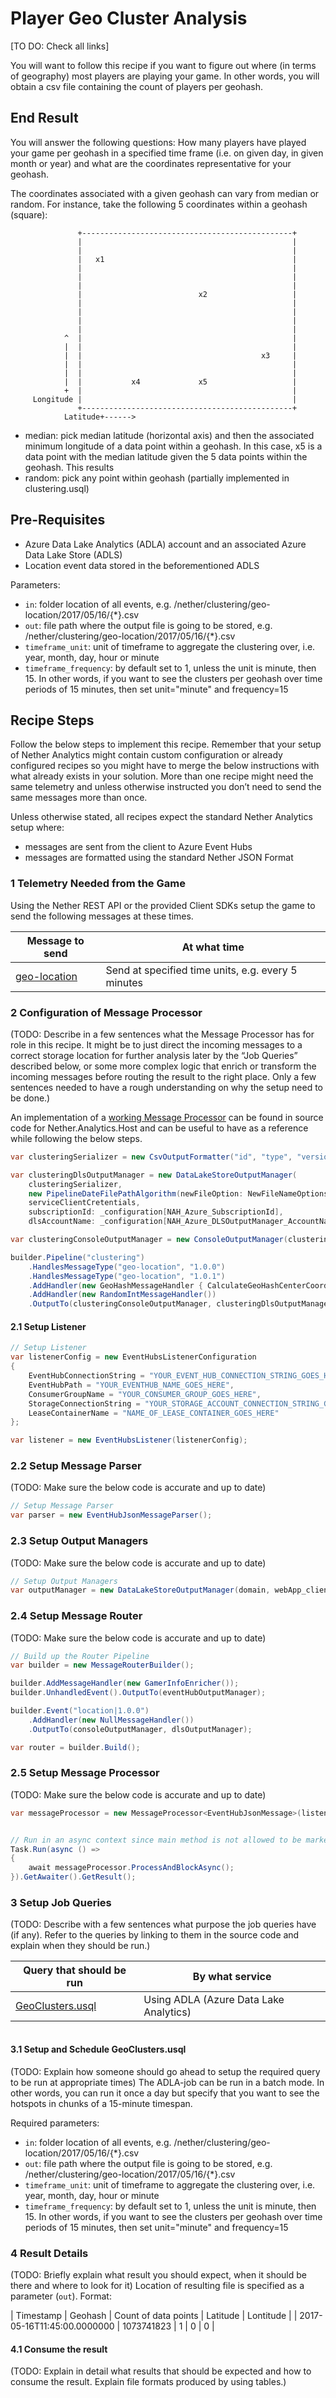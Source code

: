 # Player Geo Cluster Analysis

[TO DO: Check all links]

You will want to follow this recipe if you want to figure out where (in terms of geography) most players are playing your game. In other words, you will obtain a csv file containing the count of players per geohash.

## End Result

You will answer the following questions: How many players have played your game per geohash in a specified time frame (i.e. on given day, in given month or year) and what are the coordinates representative for your geohash.

The coordinates associated with a given geohash can vary from median or random.
For instance, take the following 5 coordinates within a geohash (square):

```
               +-----------------------------------------------+
               |                                               |
               |                                               |
               |   x1                                          |
               |                                               |
               |                                               |
               |                                               |
               |                          x2                   |
               |                                               |
               |                                               |
               |                                               |
               |                                               |
            ^  |                                               |
            |  |                                               |
            |  |                                        x3     |
            |  |                                               |
            |  |                                               |
            |  |           x4             x5                   |
            +  |                                               |
     Longitude |                                               |
               +-----------------------------------------------+
            Latitude+------>
```

- median: pick median latitude (horizontal axis) and then the associated minimum longitude of a data point within a geohash. In this case, x5 is a data point with the median latitude given the 5 data points within the geohash. This results
- random: pick any point within geohash (partially implemented in clustering.usql)

## Pre-Requisites

- Azure Data Lake Analytics (ADLA) account and an associated Azure Data Lake Store (ADLS)
- Location event data stored in the beforementioned ADLS

Parameters:
- ``in``: folder location of all events, e.g. /nether/clustering/geo-location/2017/05/16/{*}.csv
- ``out``: file path where the output file is going to be stored, e.g. /nether/clustering/geo-location/2017/05/16/{*}.csv
- ``timeframe_unit``: unit of timeframe to aggregate the clustering over, i.e. year, month, day, hour or minute
- ``timeframe_frequency``: by default set to 1, unless the unit is minute, then 15. In other words, if you want to see the clusters per geohash over time periods of 15 minutes, then set unit="minute" and frequency=15


## Recipe Steps

Follow the below steps to implement this recipe. Remember that your setup of Nether Analytics might contain custom configuration or already configured recipes so you might have to merge the below instructions with what already exists in your solution. More than one recipe might need the same telemetry and unless otherwise instructed you don’t need to send the same messages more than once.

Unless otherwise stated, all recipes expect the standard Nether Analytics setup where:
* messages are sent from the client to Azure Event Hubs
* messages are formatted using the standard Nether JSON Format

### 1 Telemetry Needed from the Game

Using the Nether REST API or the provided Client SDKs setup the game to send the following messages at these times.

| Message to send                    | At what time                              |
|------------------------------------|-------------------------------------------|
| [geo-location](../message-types/geo-location.md)      | Send at specified time units, e.g. every 5 minutes  |



### 2 Configuration of Message Processor

(TODO: Describe in a few sentences what the Message Processor has for role in this recipe. It might be to just direct the incoming messages to a correct storage location for further analysis later by the “Job Queries” described below, or some more complex logic that enrich or transform the incoming messages before routing the result to the right place. Only a few sentences needed to have a rough understanding on why the setup need to be done.)

An implementation of a [working Message Processor]() can be found in source code for Nether.Analytics.Host and can be useful to have as a reference while following the below steps.

```cs
var clusteringSerializer = new CsvOutputFormatter("id", "type", "version", "enqueueTimeUtc", "gameSessionId", "lat", "lon", "geoHash", "geoHashPrecision", "geoHashCenterLat", "geoHashCenterLon", "rnd");

var clusteringDlsOutputManager = new DataLakeStoreOutputManager(
    clusteringSerializer,
    new PipelineDateFilePathAlgorithm(newFileOption: NewFileNameOptions.Every5Minutes),
    serviceClientCretentials,
    subscriptionId: _configuration[NAH_Azure_SubscriptionId],
    dlsAccountName: _configuration[NAH_Azure_DLSOutputManager_AccountName]);

var clusteringConsoleOutputManager = new ConsoleOutputManager(clusteringSerializer);

builder.Pipeline("clustering")
    .HandlesMessageType("geo-location", "1.0.0")
    .HandlesMessageType("geo-location", "1.0.1")
    .AddHandler(new GeoHashMessageHandler { CalculateGeoHashCenterCoordinates = true })
    .AddHandler(new RandomIntMessageHandler())
    .OutputTo(clusteringConsoleOutputManager, clusteringDlsOutputManager);
```

#### 2.1 Setup Listener


```cs
// Setup Listener
var listenerConfig = new EventHubsListenerConfiguration
{
    EventHubConnectionString = "YOUR_EVENT_HUB_CONNECTION_STRING_GOES_HERE",
    EventHubPath = "YOUR_EVENTHUB_NAME_GOES_HERE",
    ConsumerGroupName = "YOUR_CONSUMER_GROUP_GOES_HERE",
    StorageConnectionString = "YOUR_STORAGE_ACCOUNT_CONNECTION_STRING_GOES_HERE",
    LeaseContainerName = "NAME_OF_LEASE_CONTAINER_GOES_HERE"
};

var listener = new EventHubsListener(listenerConfig);
```

### 2.2 Setup Message Parser

(TODO: Make sure the below code is accurate and up to date)
```cs
// Setup Message Parser
var parser = new EventHubJsonMessageParser();
```

### 2.3 Setup Output Managers

(TODO: Make sure the below code is accurate and up to date)
```cs
// Setup Output Managers
var outputManager = new DataLakeStoreOutputManager(domain, webApp_clientId, clientSecret, subscriptionId, adlsAccountName);
```

### 2.4 Setup Message Router

(TODO: Make sure the below code is accurate and up to date)
```cs
// Build up the Router Pipeline
var builder = new MessageRouterBuilder();

builder.AddMessageHandler(new GamerInfoEnricher());
builder.UnhandledEvent().OutputTo(eventHubOutputManager);

builder.Event("location|1.0.0")
    .AddHandler(new NullMessageHandler())
    .OutputTo(consoleOutputManager, dlsOutputManager);

var router = builder.Build();
```

### 2.5 Setup Message Processor

(TODO: Make sure the below code is accurate and up to date)
```cs
var messageProcessor = new MessageProcessor<EventHubJsonMessage>(listener, parser, router);


// Run in an async context since main method is not allowed to be marked as async
Task.Run(async () =>
{
    await messageProcessor.ProcessAndBlockAsync();
}).GetAwaiter().GetResult();
```

### 3 Setup Job Queries

(TODO: Describe with a few sentences what purpose the job queries have (if any). Refer to the queries by linking to them in the source code and explain when they should be run.)

| Query that should be run           | By what service                           |
|------------------------------------|-------------------------------------------|
| [GeoClusters.usql](../../../src/Nether.Analytics.DataLakeJobs/GeoClusters.usql)             | Using ADLA (Azure Data Lake Analytics)    |


```cs

```

#### 3.1 Setup and Schedule GeoClusters.usql

(TODO: Explain how someone should go ahead to setup the required query to be run at appropriate times)
The ADLA-job can be run in a batch mode. In other words, you can run it once a day but specify that you want to see the hotspots in chunks of a 15-minute timespan.

Required parameters:
- ``in``: folder location of all events, e.g. /nether/clustering/geo-location/2017/05/16/{*}.csv
- ``out``: file path where the output file is going to be stored, e.g. /nether/clustering/geo-location/2017/05/16/{*}.csv
- ``timeframe_unit``: unit of timeframe to aggregate the clustering over, i.e. year, month, day, hour or minute
- ``timeframe_frequency``: by default set to 1, unless the unit is minute, then 15. In other words, if you want to see the clusters per geohash over time periods of 15 minutes, then set unit="minute" and frequency=15

### 4 Result Details

(TODO: Briefly explain what result you should expect, when it should be there and where to look for it)
Location of resulting file is specified as a parameter (``out``).
Format:

| Timestamp | Geohash | Count of data points | Latitude | Lontitude |
| 2017-05-16T11:45:00.0000000 |	1073741823 |	1 |	0 |	0 |


#### 4.1 Consume the result

(TODO: Explain in detail what results that should be expected and how to consume the result. Explain file formats produced by using tables.)
